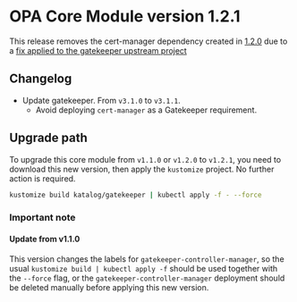 # OPA Core Module version 1.2.1

This release removes the cert-manager dependency created in
[1.2.0](https://github.com/sighupio/fury-kubernetes-opa/releases/tag/v1.2.0) due to a [fix applied to the
gatekeeper upstream project](https://github.com/open-policy-agent/gatekeeper/pull/811)

## Changelog

- Update gatekeeper. From `v3.1.0` to `v3.1.1`.
  - Avoid deploying `cert-manager` as a Gatekeeper requirement.

## Upgrade path

To upgrade this core module from `v1.1.0` or `v1.2.0` to `v1.2.1`, you need to download this new version, then apply the
`kustomize` project. No further action is required.

```bash
kustomize build katalog/gatekeeper | kubectl apply -f - --force
```

### Important note

#### Update from v1.1.0

This version changes the labels for `gatekeeper-controller-manager`, so the usual `kustomize build | kubectl apply -f`
should be used together with the `--force` flag, or the `gatekeeper-controller-manager` deployment should be deleted
manually before applying this new version.
